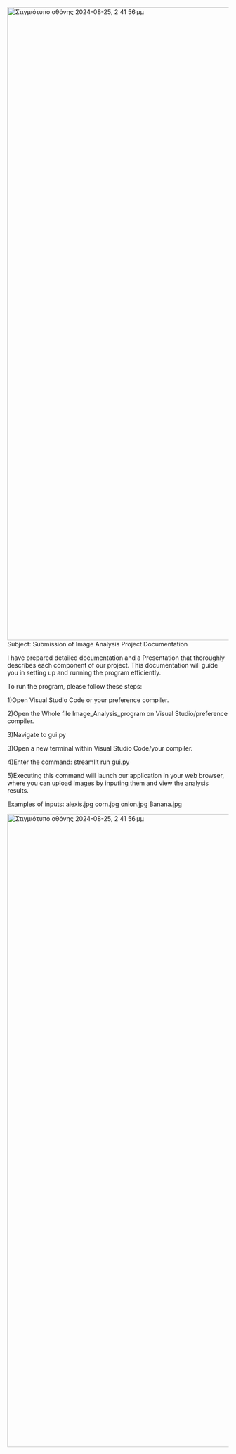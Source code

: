 <img width="1440" alt="Στιγμιότυπο οθόνης 2024-08-25, 2 41 56 μμ" src="https://github.com/user-attachments/assets/44bda2d9-8686-4249-b93d-1931a47a5575">
Subject: Submission of Image Analysis Project Documentation

I have prepared detailed documentation and a Presentation that thoroughly describes each component of our project. This documentation will guide you in setting up and running the program efficiently.

To run the program, please follow these steps:

1)Open Visual Studio Code or your preference compiler.

2)Open the Whole file Image_Analysis_program on Visual Studio/preference compiler.

3)Navigate to gui.py

3)Open a new terminal within Visual Studio Code/your compiler.

4)Enter the command: streamlit run gui.py

5)Executing this command will launch our application in your web browser, where you can upload images by inputing them and view the analysis results.

Examples of inputs:
alexis.jpg
corn.jpg
onion.jpg
Banana.jpg

<img width="1440" alt="Στιγμιότυπο οθόνης 2024-08-25, 2 41 56 μμ" src="https://github.com/user-attachments/assets/2c509bb3-39e8-42af-9157-24e58af7f0af">





